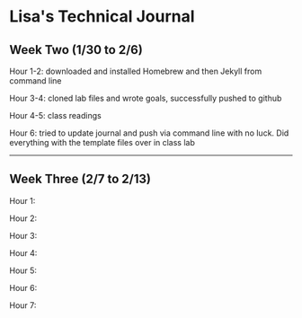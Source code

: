 # Lisa's Technical Journal

## Week Two (1/30 to 2/6)

Hour 1-2: downloaded and installed Homebrew and then Jekyll from command line

Hour 3-4: cloned lab files and wrote goals, successfully pushed to github

Hour 4-5: class readings

Hour 6: tried to update journal and push via command line with no luck. Did everything with the template files over in class lab

* * *

## Week Three (2/7 to 2/13)
Hour 1: 

Hour 2: 

Hour 3: 

Hour 4: 

Hour 5: 

Hour 6: 

Hour 7: 
